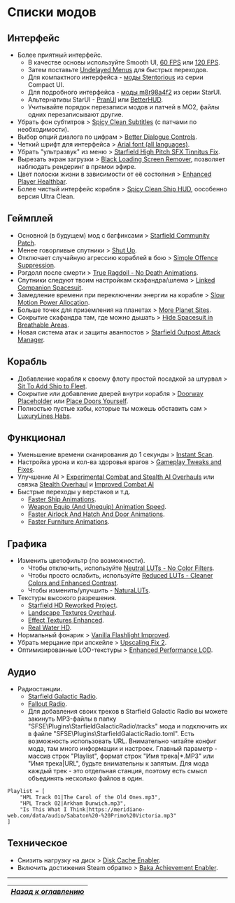 # Списки модов

## Интерфейс

+ Более приятный интерфейс.
    + В качестве основы используйте Smooth UI, [60 FPS](https://www.nexusmods.com/starfield/mods/350) или [120 FPS](https://www.nexusmods.com/starfield/mods/497).
    + Затем поставьте [Undelayed Menus](https://www.nexusmods.com/starfield/mods/404) для быстрых переходов.
    + Для компактного интерфейса - [моды Stentorious](https://www.nexusmods.com/starfield/users/13373850?tab=user+files) из серии Compact UI.
    + Для подробного интерфейса - [моды m8r98a4f2](https://www.nexusmods.com/starfield/users/13457320?tab=user+files) из серии StarUI.
    + Альтернативы StarUI - [PranUI](https://www.nexusmods.com/starfield/mods/3292) или [BetterHUD](https://www.nexusmods.com/starfield/mods/214).
    + Учитывайте порядок перезаписи модов и патчей в MO2, файлы одних перезаписывают другие.
+ Убрать фон субтитров > [Spicy Clean Subtitles](https://www.nexusmods.com/starfield/mods/539) (с патчами по необходимости).
+ Выбор опций диалога по цифрам > [Better Dialogue Controls](https://www.nexusmods.com/starfield/mods/1223).
+ Четкий шрифт для интерфейса > [Arial font (all languages)](https://www.nexusmods.com/starfield/mods/265).
+ Убрать "ультразвук" из меню > [Starfield High Pitch SFX Tinnitus Fix](https://www.nexusmods.com/starfield/mods/787).
+ Вырезать экран загрузки > [Black Loading Screen Remover](https://www.nexusmods.com/starfield/mods/546), позволяет наблюдать рендеринг в прямои эфире.
+ Цвет полоски жизни в зависимости от её состояния > [Enhanced Player Healthbar](https://www.nexusmods.com/starfield/mods/454).
+ Более чистый интерфейс корабля > [Spicy Clean Ship HUD](https://www.nexusmods.com/starfield/mods/529), оособенно версия Ultra Clean.

## Геймплей

+ Основной (в будущем) мод с багфиксами > [Starfield Community Patch](https://www.nexusmods.com/starfield/mods/1).
+ Менее говорливые спутники > [Shut Up](https://www.nexusmods.com/starfield/mods/4895).
+ Отключает случайную агрессию кораблей в бою > [Simple Offence Suppression](https://www.nexusmods.com/starfield/mods/4456).
+ Рэгдолл после смерти > [True Ragdoll - No Death Animations](https://www.nexusmods.com/starfield/mods/3625).
+ Спутники следуют твоим настройкам скафандра/шлема > [Linked Companion Spacesuit](https://www.nexusmods.com/starfield/mods/2632).
+ Замедление времени при переключении энергии на корабле > [Slow Motion Power Allocation](https://www.nexusmods.com/starfield/mods/2632).
+ Больше точек для приземления на планетах > [More Planet Sites](https://www.nexusmods.com/starfield/mods/2145).
+ Сокрытие скафандра там, где можно дышать > [Hide Spacesuit in Breathable Areas](https://www.nexusmods.com/starfield/mods/2095).
+ Новая система атак и защиты аванпостов > [Starfield Outpost Attack Manager](https://www.nexusmods.com/starfield/mods/6671).

## Корабль

+ Добавление корабля к своему флоту простой посадкой за штурвал > [Sit To Add Ship to Fleet](https://www.nexusmods.com/starfield/mods/6493).
+ Сокрытие или добавление дверей внутри корабля > [Doorway Placeholder](https://www.nexusmods.com/starfield/mods/6068) или [Place Doors Yourself](https://www.nexusmods.com/starfield/mods/6601).
+ Полностью пустые хабы, которые ты можешь обставить сам > [LuxuryLines Habs](https://www.nexusmods.com/starfield/mods/6583).

## Функционал

+ Уменьшение времени сканирования до 1 секунды > [Instant Scan](https://www.nexusmods.com/starfield/mods/759).
+ Настройка урона и кол-ва здоровья врагов > [Gameplay Tweaks and Fixes](https://www.nexusmods.com/starfield/mods/241).
+ Улучшение AI > [Experimental Combat and Stealth AI Overhauls](https://www.nexusmods.com/starfield/mods/1043) или связка [Stealth Overhaul](https://www.nexusmods.com/starfield/mods/819) и [Improved Combat AI](https://www.nexusmods.com/starfield/mods/1392)
+ Быстрые переходы у верстаков и т.д.
    + [Faster Ship Animations](https://www.nexusmods.com/starfield/mods/2815).
    + [Weapon Equip (And Unequip) Animation Speed](https://www.nexusmods.com/starfield/mods/3532).
    + [Faster Airlock And Hatch And Door Animations](https://www.nexusmods.com/starfield/mods/2489).
    + [Faster Furniture Animations](https://www.nexusmods.com/starfield/mods/2645).

## Графика

+ Изменить цветофильтр (по возможности).
    + Чтобы отключить, используйте [Neutral LUTs - No Color Filters](https://www.nexusmods.com/starfield/mods/323).
    + Чтобы просто ослабить, используйте [Reduced LUTs - Cleaner Colors and Enhanced Contrast](https://www.nexusmods.com/starfield/mods/589).
    + Чтобы изменить/улучшить - [NaturaLUTs](https://www.nexusmods.com/starfield/mods/1119).
+ Текстуры высокого разрешения.
    + [Starfield HD Reworked Project](https://www.nexusmods.com/starfield/mods/3486).
	+ [Landscape Textures Overhaul](https://www.nexusmods.com/starfield/mods/3935).
    + [Effect Textures Enhanced](https://www.nexusmods.com/starfield/mods/340).
	+ [Real Water HD](https://www.nexusmods.com/starfield/mods/4246).
+ Нормальный фонарик > [Vanilla Flashlight Improved](https://www.nexusmods.com/starfield/mods/701).
+ Убрать мерцание при апскейле > [Upscaling Fix 2](https://www.nexusmods.com/starfield/mods/3930).
+ Оптимизированные LOD-текстуры > [Enhanced Performance LOD](https://www.nexusmods.com/starfield/mods/1104).

## Аудио

+ Радиостанции.
    + [Starfield Galactic Radio](https://www.nexusmods.com/starfield/mods/3775).
    + [Fallout Radio](https://www.nexusmods.com/starfield/mods/3839).
    + Для добавления своих треков в Starfield Galactic Radio вы можете закинуть MP3-файлы в папку "SFSE\Plugins\StarfieldGalacticRadio\tracks" мода и подключить их в файле "SFSE\Plugins\StarfieldGalacticRadio.toml". Есть возможность использовать URL. Внимательно читайте конфиг мода, там много информации и настроек. Главный параметр - массив строк "Playlist", формат строк "Имя трека|\*.MP3" или "Имя трека|URL", будьте внимательны к запятым. Для мода каждый трек - это отдельная станция, поэтому есть смысл объединять несколько файлов в один.
```
Playlist = [
    "HPL Track 01|The Carol of the Old Ones.mp3",
    "HPL Track 02|Arkham Dunwich.mp3",
    "Is This What I Think|https://meridiano-web.com/data/audio/Sabaton%20-%20Primo%20Victoria.mp3"
]
```

## Техническое

+ Снизить нагрузку на диск > [Disk Cache Enabler](https://www.nexusmods.com/starfield/mods/2245).
+ Включить достижения Steam обратно > [Baka Achievement Enabler](https://www.nexusmods.com/starfield/mods/658).

------

|[*Назад к оглавлению*](https://github.com/Meridiano/Starfield-Head)|
|:---:|